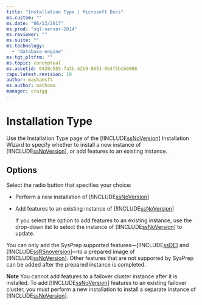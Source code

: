```yaml
---
title: "Installation Type | Microsoft Docs"
ms.custom: ""
ms.date: "06/13/2017"
ms.prod: "sql-server-2014"
ms.reviewer: ""
ms.suite: ""
ms.technology: 
  - "database-engine"
ms.tgt_pltfrm: ""
ms.topic: conceptual
ms.assetid: 0420c555-7a3b-42b9-8651-0b4f5bcb0008
caps.latest.revision: 10
author: mashamsft
ms.author: mathoma
manager: craigg
---
```

# Installation Type
  Use the Installation Type page of the [!INCLUDE[ssNoVersion](../../includes/ssnoversion-md.md)] Installation Wizard to specify whether to install a new instance of [!INCLUDE[ssNoVersion](../../includes/ssnoversion-md.md)], or add features to an existing instance.  
  
## Options  
 Select the radio button that specifies your choice:  
  
-   Perform a new installation of [!INCLUDE[ssNoVersion](../../includes/ssnoversion-md.md)]  
  
-   Add features to an existing instance of [!INCLUDE[ssNoVersion](../../includes/ssnoversion-md.md)]  
  
     If you select the option to add features to an existing instance, use the drop-down list to select the instance of [!INCLUDE[ssNoVersion](../../includes/ssnoversion-md.md)] to update.  
  
 You can only add the SysPrep supported features—[!INCLUDE[ssDE](../../includes/ssde-md.md)] and [!INCLUDE[ssRSnoversion](../../includes/ssrsnoversion-md.md)]—to a prepared image of [!INCLUDE[ssNoVersion](../../includes/ssnoversion-md.md)]. Other features that are not supported by SysPrep can be added after the prepared instance is completed.  
  
 **Note** You cannot add features to a failover cluster instance after it is installed. To add [!INCLUDE[ssNoVersion](../../includes/ssnoversion-md.md)] features to an existing failover cluster, you must perform a new installation to install a separate instance of [!INCLUDE[ssNoVersion](../../includes/ssnoversion-md.md)].  
  
  

